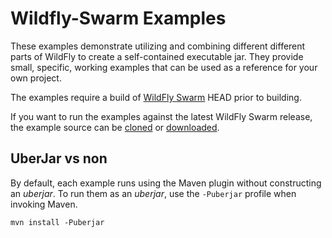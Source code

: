 # Wildfly-Swarm Examples

These examples demonstrate utilizing and combining different different parts of WildFly to create
a self-contained executable jar. They provide small, specific, working examples that can be used
as a reference for your own project.

The examples require a build of [WildFly Swarm](https://github.com/wildfly-swarm/wildfly-swarm) HEAD prior to building.

If you want to run the examples against the latest WildFly Swarm release, the example source can be [cloned](https://github.com/wildfly-swarm/wildfly-swarm-examples/tree/1.0.0.Alpha3) or [downloaded](https://github.com/wildfly-swarm/wildfly-swarm-examples/releases/tag/1.0.0.Alpha3).

## UberJar vs non

By default, each example runs using the Maven plugin without constructing
an *uberjar*.  To run them as an *uberjar*, use the `-Puberjar` profile
when invoking Maven.

    mvn install -Puberjar
